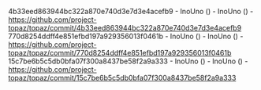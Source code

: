 4b33eed863944bc322a870e740d3e7d3e4acefb9 - InoUno () - InoUno () - https://github.com/project-topaz/topaz/commit/4b33eed863944bc322a870e740d3e7d3e4acefb9
770d8254ddff4e851efbd197a929356013f0461b - InoUno () - InoUno () - https://github.com/project-topaz/topaz/commit/770d8254ddff4e851efbd197a929356013f0461b
15c7be6b5c5db0bfa07f300a8437be58f2a9a333 - InoUno () - InoUno () - https://github.com/project-topaz/topaz/commit/15c7be6b5c5db0bfa07f300a8437be58f2a9a333
